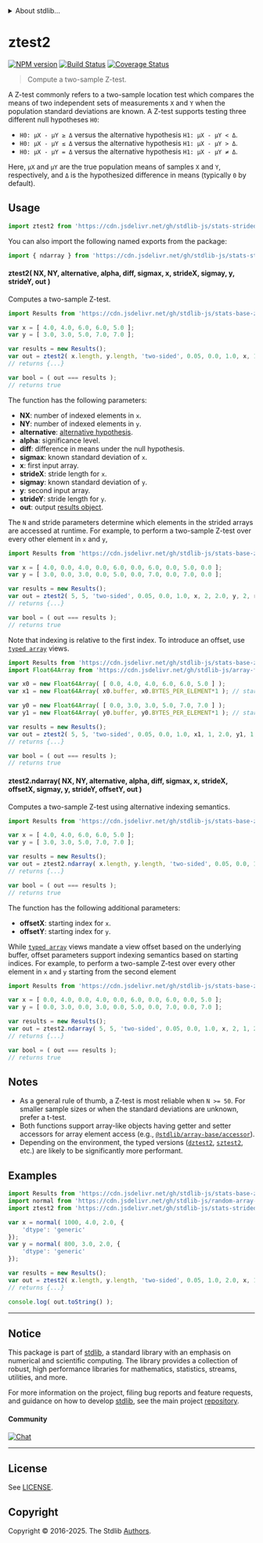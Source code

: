 <!--

@license Apache-2.0

Copyright (c) 2025 The Stdlib Authors.

Licensed under the Apache License, Version 2.0 (the "License");
you may not use this file except in compliance with the License.
You may obtain a copy of the License at

   http://www.apache.org/licenses/LICENSE-2.0

Unless required by applicable law or agreed to in writing, software
distributed under the License is distributed on an "AS IS" BASIS,
WITHOUT WARRANTIES OR CONDITIONS OF ANY KIND, either express or implied.
See the License for the specific language governing permissions and
limitations under the License.

-->

<!-- lint disable max-heading-length -->


<details>
  <summary>
    About stdlib...
  </summary>
  <p>We believe in a future in which the web is a preferred environment for numerical computation. To help realize this future, we've built stdlib. stdlib is a standard library, with an emphasis on numerical and scientific computation, written in JavaScript (and C) for execution in browsers and in Node.js.</p>
  <p>The library is fully decomposable, being architected in such a way that you can swap out and mix and match APIs and functionality to cater to your exact preferences and use cases.</p>
  <p>When you use stdlib, you can be absolutely certain that you are using the most thorough, rigorous, well-written, studied, documented, tested, measured, and high-quality code out there.</p>
  <p>To join us in bringing numerical computing to the web, get started by checking us out on <a href="https://github.com/stdlib-js/stdlib">GitHub</a>, and please consider <a href="https://opencollective.com/stdlib">financially supporting stdlib</a>. We greatly appreciate your continued support!</p>
</details>

# ztest2

[![NPM version][npm-image]][npm-url] [![Build Status][test-image]][test-url] [![Coverage Status][coverage-image]][coverage-url] <!-- [![dependencies][dependencies-image]][dependencies-url] -->

> Compute a two-sample Z-test.

<section class="intro">

A Z-test commonly refers to a two-sample location test which compares the means of two independent sets of measurements `X` and `Y` when the population standard deviations are known. A Z-test supports testing three different null hypotheses `H0`:

-   `H0: μX - μY ≥ Δ` versus the alternative hypothesis `H1: μX - μY < Δ`.
-   `H0: μX - μY ≤ Δ` versus the alternative hypothesis `H1: μX - μY > Δ`.
-   `H0: μX - μY = Δ` versus the alternative hypothesis `H1: μX - μY ≠ Δ`.

Here, `μX` and `μY` are the true population means of samples `X` and `Y`, respectively, and `Δ` is the hypothesized difference in means (typically `0` by default).

</section>

<!-- /.intro -->



<section class="usage">

## Usage

```javascript
import ztest2 from 'https://cdn.jsdelivr.net/gh/stdlib-js/stats-strided-ztest2@deno/mod.js';
```

You can also import the following named exports from the package:

```javascript
import { ndarray } from 'https://cdn.jsdelivr.net/gh/stdlib-js/stats-strided-ztest2@deno/mod.js';
```

#### ztest2( NX, NY, alternative, alpha, diff, sigmax, x, strideX, sigmay, y, strideY, out )

Computes a two-sample Z-test.

```javascript
import Results from 'https://cdn.jsdelivr.net/gh/stdlib-js/stats-base-ztest-two-sample-results-float64@deno/mod.js';

var x = [ 4.0, 4.0, 6.0, 6.0, 5.0 ];
var y = [ 3.0, 3.0, 5.0, 7.0, 7.0 ];

var results = new Results();
var out = ztest2( x.length, y.length, 'two-sided', 0.05, 0.0, 1.0, x, 1, 2.0, y, 1, results );
// returns {...}

var bool = ( out === results );
// returns true
```

The function has the following parameters:

-   **NX**: number of indexed elements in `x`.
-   **NY**: number of indexed elements in `y`.
-   **alternative**: [alternative hypothesis][@stdlib/stats/base/ztest/alternatives].
-   **alpha**: significance level.
-   **diff**: difference in means under the null hypothesis.
-   **sigmax**: known standard deviation of `x`.
-   **x**: first input array.
-   **strideX**: stride length for `x`.
-   **sigmay**: known standard deviation of `y`.
-   **y**: second input array.
-   **strideY**: stride length for `y`.
-   **out**: output [results object][@stdlib/stats/base/ztest/two-sample/results/float64].

The `N` and stride parameters determine which elements in the strided arrays are accessed at runtime. For example, to perform a two-sample Z-test over every other element in `x` and `y`,

```javascript
import Results from 'https://cdn.jsdelivr.net/gh/stdlib-js/stats-base-ztest-two-sample-results-float64@deno/mod.js';

var x = [ 4.0, 0.0, 4.0, 0.0, 6.0, 0.0, 6.0, 0.0, 5.0, 0.0 ];
var y = [ 3.0, 0.0, 3.0, 0.0, 5.0, 0.0, 7.0, 0.0, 7.0, 0.0 ];

var results = new Results();
var out = ztest2( 5, 5, 'two-sided', 0.05, 0.0, 1.0, x, 2, 2.0, y, 2, results );
// returns {...}

var bool = ( out === results );
// returns true
```

Note that indexing is relative to the first index. To introduce an offset, use [`typed array`][mdn-typed-array] views.

<!-- eslint-disable stdlib/capitalized-comments -->

```javascript
import Results from 'https://cdn.jsdelivr.net/gh/stdlib-js/stats-base-ztest-two-sample-results-float64@deno/mod.js';
import Float64Array from 'https://cdn.jsdelivr.net/gh/stdlib-js/array-float64@deno/mod.js';

var x0 = new Float64Array( [ 0.0, 4.0, 4.0, 6.0, 6.0, 5.0 ] );
var x1 = new Float64Array( x0.buffer, x0.BYTES_PER_ELEMENT*1 ); // start at 2nd element

var y0 = new Float64Array( [ 0.0, 3.0, 3.0, 5.0, 7.0, 7.0 ] );
var y1 = new Float64Array( y0.buffer, y0.BYTES_PER_ELEMENT*1 ); // start at 2nd element

var results = new Results();
var out = ztest2( 5, 5, 'two-sided', 0.05, 0.0, 1.0, x1, 1, 2.0, y1, 1, results );
// returns {...}

var bool = ( out === results );
// returns true
```

#### ztest2.ndarray( NX, NY, alternative, alpha, diff, sigmax, x, strideX, offsetX, sigmay, y, strideY, offsetY, out )

Computes a two-sample Z-test using alternative indexing semantics.

```javascript
import Results from 'https://cdn.jsdelivr.net/gh/stdlib-js/stats-base-ztest-two-sample-results-float64@deno/mod.js';

var x = [ 4.0, 4.0, 6.0, 6.0, 5.0 ];
var y = [ 3.0, 3.0, 5.0, 7.0, 7.0 ];

var results = new Results();
var out = ztest2.ndarray( x.length, y.length, 'two-sided', 0.05, 0.0, 1.0, x, 1, 0, 2.0, y, 1, 0, results );
// returns {...}

var bool = ( out === results );
// returns true
```

The function has the following additional parameters:

-   **offsetX**: starting index for `x`.
-   **offsetY**: starting index for `y`.

While [`typed array`][mdn-typed-array] views mandate a view offset based on the underlying buffer, offset parameters support indexing semantics based on starting indices. For example, to perform a two-sample Z-test over every other element in `x` and `y` starting from the second element

```javascript
import Results from 'https://cdn.jsdelivr.net/gh/stdlib-js/stats-base-ztest-two-sample-results-float64@deno/mod.js';

var x = [ 0.0, 4.0, 0.0, 4.0, 0.0, 6.0, 0.0, 6.0, 0.0, 5.0 ];
var y = [ 0.0, 3.0, 0.0, 3.0, 0.0, 5.0, 0.0, 7.0, 0.0, 7.0 ];

var results = new Results();
var out = ztest2.ndarray( 5, 5, 'two-sided', 0.05, 0.0, 1.0, x, 2, 1, 2.0, y, 2, 1, results );
// returns {...}

var bool = ( out === results );
// returns true
```

</section>

<!-- /.usage -->

<section class="notes">

## Notes

-   As a general rule of thumb, a Z-test is most reliable when `N >= 50`. For smaller sample sizes or when the standard deviations are unknown, prefer a t-test.
-   Both functions support array-like objects having getter and setter accessors for array element access (e.g., [`@stdlib/array-base/accessor`][@stdlib/array/base/accessor]).
-   Depending on the environment, the typed versions ([`dztest2`][@stdlib/stats/strided/dztest2], [`sztest2`][@stdlib/stats/strided/sztest2], etc.) are likely to be significantly more performant.

</section>

<!-- /.notes -->

<section class="examples">

## Examples

<!-- eslint no-undef: "error" -->

```javascript
import Results from 'https://cdn.jsdelivr.net/gh/stdlib-js/stats-base-ztest-two-sample-results-float64@deno/mod.js';
import normal from 'https://cdn.jsdelivr.net/gh/stdlib-js/random-array-normal@deno/mod.js';
import ztest2 from 'https://cdn.jsdelivr.net/gh/stdlib-js/stats-strided-ztest2@deno/mod.js';

var x = normal( 1000, 4.0, 2.0, {
    'dtype': 'generic'
});
var y = normal( 800, 3.0, 2.0, {
    'dtype': 'generic'
});

var results = new Results();
var out = ztest2( x.length, y.length, 'two-sided', 0.05, 1.0, 2.0, x, 1, 2.0, y, 1, results );
// returns {...}

console.log( out.toString() );
```

</section>

<!-- /.examples -->

<section class="references">

</section>

<!-- /.references -->

<!-- Section for related `stdlib` packages. Do not manually edit this section, as it is automatically populated. -->

<section class="related">

</section>

<!-- /.related -->

<!-- Section for all links. Make sure to keep an empty line after the `section` element and another before the `/section` close. -->


<section class="main-repo" >

* * *

## Notice

This package is part of [stdlib][stdlib], a standard library with an emphasis on numerical and scientific computing. The library provides a collection of robust, high performance libraries for mathematics, statistics, streams, utilities, and more.

For more information on the project, filing bug reports and feature requests, and guidance on how to develop [stdlib][stdlib], see the main project [repository][stdlib].

#### Community

[![Chat][chat-image]][chat-url]

---

## License

See [LICENSE][stdlib-license].


## Copyright

Copyright &copy; 2016-2025. The Stdlib [Authors][stdlib-authors].

</section>

<!-- /.stdlib -->

<!-- Section for all links. Make sure to keep an empty line after the `section` element and another before the `/section` close. -->

<section class="links">

[npm-image]: http://img.shields.io/npm/v/@stdlib/stats-strided-ztest2.svg
[npm-url]: https://npmjs.org/package/@stdlib/stats-strided-ztest2

[test-image]: https://github.com/stdlib-js/stats-strided-ztest2/actions/workflows/test.yml/badge.svg?branch=main
[test-url]: https://github.com/stdlib-js/stats-strided-ztest2/actions/workflows/test.yml?query=branch:main

[coverage-image]: https://img.shields.io/codecov/c/github/stdlib-js/stats-strided-ztest2/main.svg
[coverage-url]: https://codecov.io/github/stdlib-js/stats-strided-ztest2?branch=main

<!--

[dependencies-image]: https://img.shields.io/david/stdlib-js/stats-strided-ztest2.svg
[dependencies-url]: https://david-dm.org/stdlib-js/stats-strided-ztest2/main

-->

[chat-image]: https://img.shields.io/gitter/room/stdlib-js/stdlib.svg
[chat-url]: https://app.gitter.im/#/room/#stdlib-js_stdlib:gitter.im

[stdlib]: https://github.com/stdlib-js/stdlib

[stdlib-authors]: https://github.com/stdlib-js/stdlib/graphs/contributors

[umd]: https://github.com/umdjs/umd
[es-module]: https://developer.mozilla.org/en-US/docs/Web/JavaScript/Guide/Modules

[deno-url]: https://github.com/stdlib-js/stats-strided-ztest2/tree/deno
[deno-readme]: https://github.com/stdlib-js/stats-strided-ztest2/blob/deno/README.md
[umd-url]: https://github.com/stdlib-js/stats-strided-ztest2/tree/umd
[umd-readme]: https://github.com/stdlib-js/stats-strided-ztest2/blob/umd/README.md
[esm-url]: https://github.com/stdlib-js/stats-strided-ztest2/tree/esm
[esm-readme]: https://github.com/stdlib-js/stats-strided-ztest2/blob/esm/README.md
[branches-url]: https://github.com/stdlib-js/stats-strided-ztest2/blob/main/branches.md

[stdlib-license]: https://raw.githubusercontent.com/stdlib-js/stats-strided-ztest2/main/LICENSE

[variance]: https://en.wikipedia.org/wiki/Variance

[@stdlib/stats/base/ztest/alternatives]: https://github.com/stdlib-js/stats-base-ztest-alternatives/tree/deno

[@stdlib/stats/base/ztest/two-sample/results/float64]: https://github.com/stdlib-js/stats-base-ztest-two-sample-results-float64/tree/deno

[@stdlib/array/base/accessor]: https://github.com/stdlib-js/array-base-accessor/tree/deno

[@stdlib/stats/strided/dztest2]: https://github.com/stdlib-js/stats-strided-dztest2/tree/deno

[@stdlib/stats/strided/sztest2]: https://github.com/stdlib-js/stats-strided-sztest2/tree/deno

[mdn-typed-array]: https://developer.mozilla.org/en-US/docs/Web/JavaScript/Reference/Global_Objects/TypedArray

</section>

<!-- /.links -->
